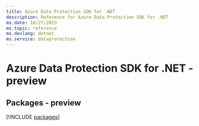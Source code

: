 ```yaml
---
title: Azure Data Protection SDK for .NET
description: Reference for Azure Data Protection SDK for .NET
ms.date: 10/27/2023
ms.topic: reference
ms.devlang: dotnet
ms.service: dataprotection
---
```

# Azure Data Protection SDK for .NET - preview
## Packages - preview
[!INCLUDE [packages](data-protection-index.md)]